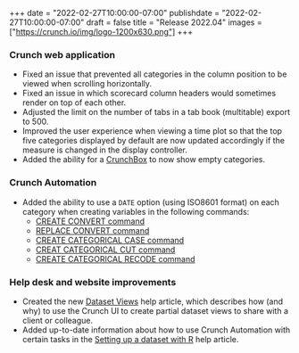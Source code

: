 +++
date = "2022-02-27T10:00:00-07:00"
publishdate = "2022-02-27T10:00:00-07:00"
draft = false
title = "Release 2022.04"
images = ["https://crunch.io/img/logo-1200x630.png"]
+++

### Crunch web application

- Fixed an issue that prevented all categories in the column position to be viewed when scrolling horizontally.
- Fixed an issue in which scorecard column headers would sometimes render on top of each other.
- Adjusted the limit on the number of tabs in a tab book (multitable) export to 500.
- Improved the user experience when viewing a time plot so that the top five categories displayed by default are now updated accordingly if the measure is changed in the display controller.
- Added the ability for a [CrunchBox](https://help.crunch.io/hc/en-us/articles/360040114352-Creating-a-CrunchBox) to now show empty categories.

### Crunch Automation

- Added the ability to use a `DATE` option (using ISO8601 format) on each category when creating variables in the following commands:
    - [CREATE CONVERT command](https://help.crunch.io/hc/en-us/articles/360047136371-CREATE-CONVERT-command)
    - [REPLACE CONVERT command](https://help.crunch.io/hc/en-us/articles/360042247191-REPLACE-CONVERT-command)
    - [CREATE CATEGORICAL CASE command](https://help.crunch.io/hc/en-us/articles/360042039192-CREATE-CATEGORICAL-CASE-command)
    - [CREAT CATEGORICAL CUT command](https://help.crunch.io/hc/en-us/articles/360042458431-CREATE-CATEGORICAL-CUT-command)
    - [CREATE CATEGORICAL RECODE command](https://help.crunch.io/hc/en-us/articles/360042039012-CREATE-CATEGORICAL-RECODE-command)

### Help desk and website improvements

- Created the new [Dataset Views](https://help.crunch.io/hc/en-us/articles/4405522348301-Dataset-Views) help article, which describes how (and why) to use the Crunch UI to create partial dataset views to share with a client or colleague.
- Added up-to-date information about how to use Crunch Automation with certain tasks in the [Setting up a dataset with R](https://help.crunch.io/hc/en-us/articles/360040032911-Setting-up-a-dataset-with-R) help article.
